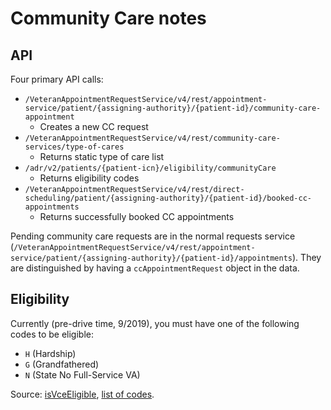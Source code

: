 # Community Care notes

## API

Four primary API calls:

- `/VeteranAppointmentRequestService/v4/rest/appointment-service/patient/{assigning-authority}/{patient-id}/community-care-appointment`
   - Creates a new CC request
- `/VeteranAppointmentRequestService/v4/rest/community-care-services/type-of-cares`
   - Returns static type of care list
- `/adr/v2/patients/{patient-icn}/eligibility/communityCare`
   - Returns eligibility codes
- `/VeteranAppointmentRequestService/v4/rest/direct-scheduling/patient/{assigning-authority}/{patient-id}/booked-cc-appointments` 
   - Returns successfully booked CC appointments
   
Pending community care requests are in the normal requests service (`/VeteranAppointmentRequestService/v4/rest/appointment-service/patient/{assigning-authority}/{patient-id}/appointments`). They are distinguished by having a `ccAppointmentRequest` object in the data.
   
## Eligibility

Currently (pre-drive time, 9/2019), you must have one of the following codes to be eligible:

- `H` (Hardship)
- `G` (Grandfathered)
- `N` (State No Full-Service VA)

Source: [isVceEligible](https://coderepo.mobilehealth.va.gov/projects/VAR/repos/var-web/browse/veteran-appointment-requests/app/models/community-care-eligibility-collection.js#27), [list of codes](https://coderepo.mobilehealth.va.gov/projects/VAR/repos/var-web/browse/veteran-appointment-requests/app/models/community-care-vce-codes.json).

